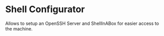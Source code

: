 Shell Configurator
==================

Allows to setup an OpenSSH Server and ShellInABox for easier access to the machine.